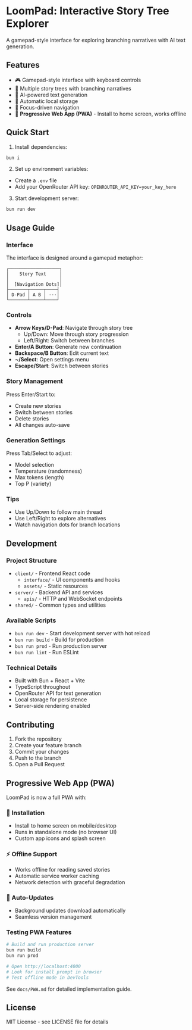 # LoomPad: Interactive Story Tree Explorer

A gamepad-style interface for exploring branching narratives with AI text generation.

## Features

- 🎮 Gamepad-style interface with keyboard controls
- 🌳 Multiple story trees with branching narratives
- 🤖 AI-powered text generation
- 💾 Automatic local storage
- 🎯 Focus-driven navigation
- 📱 **Progressive Web App (PWA)** - Install to home screen, works offline

## Quick Start

1. Install dependencies:
```bash
bun i
```

2. Set up environment variables:
- Create a `.env` file
- Add your OpenRouter API key: `OPENROUTER_API_KEY=your_key_here`

3. Start development server:
```bash
bun run dev
```

## Usage Guide

### Interface
The interface is designed around a gamepad metaphor:
```
┌───────────────────┐
│    Story Text     │
│                   │
│  [Navigation Dots]│
├───────┬─────┬────┤
│ D-Pad │ A B │ ···│
└───────┴─────┴────┘
```

### Controls
- **Arrow Keys/D-Pad**: Navigate through story tree
  - Up/Down: Move through story progression
  - Left/Right: Switch between branches
- **Enter/A Button**: Generate new continuation
- **Backspace/B Button**: Edit current text
- **~/Select**: Open settings menu
- **Escape/Start**: Switch between stories

### Story Management
Press Enter/Start to:
- Create new stories
- Switch between stories
- Delete stories
- All changes auto-save

### Generation Settings
Press Tab/Select to adjust:
- Model selection
- Temperature (randomness)
- Max tokens (length)
- Top P (variety)

### Tips
- Use Up/Down to follow main thread
- Use Left/Right to explore alternatives
- Watch navigation dots for branch locations


## Development

### Project Structure
- `client/` - Frontend React code
  - `interface/` - UI components and hooks
  - `assets/` - Static resources
- `server/` - Backend API and services
  - `apis/` - HTTP and WebSocket endpoints
- `shared/` - Common types and utilities

### Available Scripts
- `bun run dev` - Start development server with hot reload
- `bun run build` - Build for production
- `bun run prod` - Run production server
- `bun run lint` - Run ESLint

### Technical Details
- Built with Bun + React + Vite
- TypeScript throughout
- OpenRouter API for text generation
- Local storage for persistence
- Server-side rendering enabled

## Contributing

1. Fork the repository
2. Create your feature branch
3. Commit your changes
4. Push to the branch
5. Open a Pull Request

## Progressive Web App (PWA)

LoomPad is now a full PWA with:

### 📱 Installation
- Install to home screen on mobile/desktop
- Runs in standalone mode (no browser UI)
- Custom app icons and splash screen

### ⚡ Offline Support
- Works offline for reading saved stories
- Automatic service worker caching
- Network detection with graceful degradation

### 🔄 Auto-Updates
- Background updates download automatically
- Seamless version management

### Testing PWA Features
```bash
# Build and run production server
bun run build
bun run prod

# Open http://localhost:4000
# Look for install prompt in browser
# Test offline mode in DevTools
```

See `docs/PWA.md` for detailed implementation guide.

## License

MIT License - see LICENSE file for details
